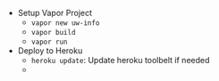 - Setup Vapor Project
  - `vapor new uw-info`
  - `vapor build`
  - `vapor run`
- Deploy to Heroku
  - `heroku update`: Update heroku toolbelt if needed
  - 